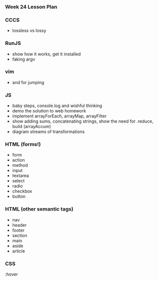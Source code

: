 ### Week 24 Lesson Plan

### CCCS

- lossless vs lossy

### RunJS

- show how it works, get it installed
- faking argv

### vim

- <ctrl-I> and <ctrl-O> for jumping

### JS

- baby steps, console.log and wishful thinking
- demo the solution to web homework
- implement arrayForEach, arrayMap, arrayFilter
- show adding sums, concatenating strings, show the need for .reduce, build (arrayAccum)
- diagram streams of transformations

### HTML (forms!)

- form
- action
- method
- input
- textarea
- select
- radio
- checkbox
- button

### HTML (other semantic tags)

- nav
- header
- footer
- section
- main
- aside
- article

### CSS

:hover

